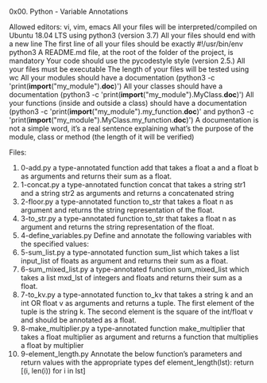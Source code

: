 0x00. Python - Variable Annotations

Allowed editors: vi, vim, emacs
All your files will be interpreted/compiled on Ubuntu 18.04 LTS using python3 (version 3.7)
All your files should end with a new line
The first line of all your files should be exactly #!/usr/bin/env python3
A README.md file, at the root of the folder of the project, is mandatory
Your code should use the pycodestyle style (version 2.5.)
All your files must be executable
The length of your files will be tested using wc
All your modules should have a documentation (python3 -c 'print(__import__("my_module").__doc__)')
All your classes should have a documentation (python3 -c 'print(__import__("my_module").MyClass.__doc__)')
All your functions (inside and outside a class) should have a documentation (python3 -c 'print(__import__("my_module").my_function.__doc__)' and python3 -c 'print(__import__("my_module").MyClass.my_function.__doc__)')
A documentation is not a simple word, it’s a real sentence explaining what’s the purpose of the module, class or method (the length of it will be verified)

Files:
1. 0-add.py
	a type-annotated function add that takes a float a and a float b as arguments and returns their sum as a float.
2. 1-concat.py
	a type-annotated function concat that takes a string str1 and a string str2 as arguments and returns a concatenated string
3. 2-floor.py
	a type-annotated function to_str that takes a float n as argument and returns the string representation of the float.
4. 3-to_str.py
	a type-annotated function to_str that takes a float n as argument and returns the string representation of the float.
5. 4-define_variables.py
	Define and annotate the following variables with the specified values:
6. 5-sum_list.py
	a type-annotated function sum_list which takes a list input_list of floats as argument and returns their sum as a float.
7. 6-sum_mixed_list.py
	a type-annotated function sum_mixed_list which takes a list mxd_lst of integers and floats and returns their sum as a float.
8. 7-to_kv.py
	 a type-annotated function to_kv that takes a string k and an int OR float v as arguments and returns a tuple. The first element of the tuple is the string k. The second element is the square of the int/float v and should be annotated as a float.
9. 8-make_multiplier.py
	a type-annotated function make_multiplier that takes a float multiplier as argument and returns a function that multiplies a float by multiplier
10. 9-element_length.py
	Annotate the below function’s parameters and return values with the appropriate types
	def element_length(lst):
    return [(i, len(i)) for i in lst]
